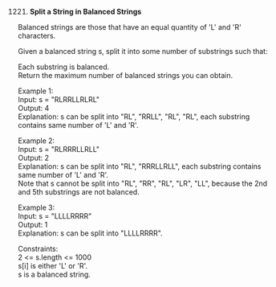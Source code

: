 1221. **Split a String in Balanced Strings**

Balanced strings are those that have an equal quantity of 'L' and 'R' characters.<br>

Given a balanced string s, split it into some number of substrings such that:<br>

Each substring is balanced.<br>
Return the maximum number of balanced strings you can obtain.<br>

Example 1:<br>
Input: s = "RLRRLLRLRL"<br>
Output: 4<br>
Explanation: s can be split into "RL", "RRLL", "RL", "RL", each substring contains same number of 'L' and 'R'.<br>

Example 2:<br>
Input: s = "RLRRRLLRLL"<br>
Output: 2<br>
Explanation: s can be split into "RL", "RRRLLRLL", each substring contains same number of 'L' and 'R'.<br>
Note that s cannot be split into "RL", "RR", "RL", "LR", "LL", because the 2nd and 5th substrings are not balanced.<br>

Example 3:<br>
Input: s = "LLLLRRRR"<br>
Output: 1<br>
Explanation: s can be split into "LLLLRRRR".<br>

Constraints:<br>
2 <= s.length <= 1000<br>
s[i] is either 'L' or 'R'.<br>
s is a balanced string.
